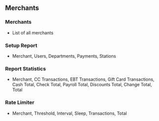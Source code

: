 ## Merchants
### Merchants
* List of all merchants
### Setup Report
* Merchant, Users, Departments, Payments, Stations
### Report Statistics
- Merchant, CC Transactions, EBT Transactions, Gift Card Transactions, Cash Total, Check Total, Payroll Total, Discounts Total, Change Total, Total
### Rate Limiter
- Merchant, Threshold, Interval, Sleep, Transactions, Total